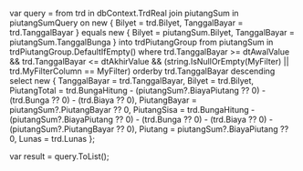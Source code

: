 var query =
    from trd in dbContext.TrdReal
    join piutangSum in piutangSumQuery
        on new { Bilyet = trd.Bilyet, TanggalBayar = trd.TanggalBayar } equals
           new { Bilyet = piutangSum.Bilyet, TanggalBayar = piutangSum.TanggalBunga } into trdPiutangGroup
    from piutangSum in trdPiutangGroup.DefaultIfEmpty()
    where trd.TanggalBayar >= dtAwalValue && trd.TanggalBayar <= dtAkhirValue
          && (string.IsNullOrEmpty(MyFilter) || trd.MyFilterColumn == MyFilter)
    orderby trd.TanggalBayar descending
    select new
    {
        TanggalBayar = trd.TanggalBayar,
        Bilyet = trd.Bilyet,
        PiutangTotal = trd.BungaHitung - (piutangSum?.BiayaPiutang ?? 0) - (trd.Bunga ?? 0) - (trd.Biaya ?? 0),
        PiutangBayar = piutangSum?.PiutangBayar ?? 0,
        PiutangSisa = trd.BungaHitung - (piutangSum?.BiayaPiutang ?? 0) - (trd.Bunga ?? 0) - (trd.Biaya ?? 0) - (piutangSum?.PiutangBayar ?? 0),
        Piutang = piutangSum?.BiayaPiutang ?? 0,
        Lunas = trd.Lunas
    };

var result = query.ToList();

